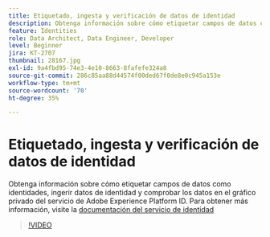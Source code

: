 ```yaml
---
title: Etiquetado, ingesta y verificación de datos de identidad
description: Obtenga información sobre cómo etiquetar campos de datos como identidades, ingerir datos de identidad y verificar los datos en el gráfico privado del servicio de Adobe Experience Platform Identity.
feature: Identities
role: Data Architect, Data Engineer, Developer
level: Beginner
jira: KT-2707
thumbnail: 28167.jpg
exl-id: 9a4fbd95-74e3-4e10-8663-8fafefe324a8
source-git-commit: 286c85aa88d44574f00ded67f0de8e0c945a153e
workflow-type: tm+mt
source-wordcount: '70'
ht-degree: 35%

---
```


# Etiquetado, ingesta y verificación de datos de identidad

Obtenga información sobre cómo etiquetar campos de datos como identidades, ingerir datos de identidad y comprobar los datos en el gráfico privado del servicio de Adobe Experience Platform ID. Para obtener más información, visite la [documentación del servicio de identidad](https://experienceleague.adobe.com/docs/experience-platform/identity/home.html?lang=es)

>[!VIDEO](https://video.tv.adobe.com/v/31673?learn=on&enablevpops&captions=spa)
